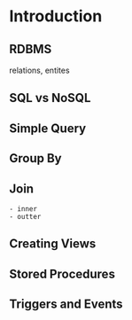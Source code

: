 # Introduction

## RDBMS
relations, entites

## SQL vs NoSQL

## Simple Query

## Group By 

## Join
    - inner 
    - outter 

## Creating Views

## Stored Procedures

## Triggers and Events

